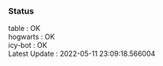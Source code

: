 ### Status


table : OK  
hogwarts : OK  
icy-bot : OK  
Latest Update : 2022-05-11 23:09:18.566004
